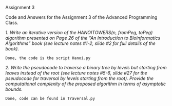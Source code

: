 Assignment 3

Code and Answers for the Assignment 3 of the Advanced Programming Class.

*1. Write an iterative version of the HANOITOWERS(n, fromPeg, toPeg) algorithm presented on Page 26 of the “An Introduction to Bioinformatics Algorithms” book (see lecture notes #1-2, slide #2 for full details of the book).*

	Done, the code is the script Hanoi.py

*2. Write the pseudocode to traverse a binary tree by levels but starting from leaves instead of the root (see lecture notes #5-6, slide #27 for the pseudocode for traversal by levels starting from the root). Provide the computational complexity of the proposed algorithm in terms of asymptotic bounds.*

	Done, code can be found in Traversal.py

